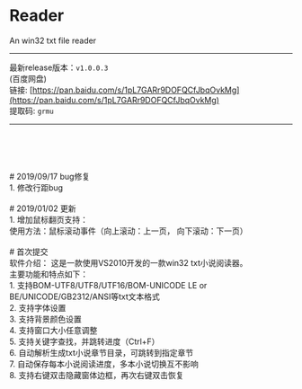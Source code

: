# Reader
An win32 txt file reader

****
最新release版本：`v1.0.0.3`<br/>
(百度网盘)<br/>
链接: [https://pan.baidu.com/s/1pL7GARr9DOFQCfJbqOvkMg](https://pan.baidu.com/s/1pL7GARr9DOFQCfJbqOvkMg)<br/>
提取码: `grmu`
****
<br/>
<br/>
<br/>
<br/>
# 2019/09/17 bug修复<br/>
1. 修改行距bug
<br/>
<br/>
# 2019/01/02 更新<br/>
1. 增加鼠标翻页支持：<br/>
     使用方法：鼠标滚动事件（向上滚动：上一页， 向下滚动：下一页） 
<br/>
<br/> 
# 首次提交<br/>
软件介绍： 这是一款使用VS2010开发的一款win32 txt小说阅读器。<br/>
主要功能和特点如下：<br/>
1. 支持BOM-UTF8/UTF8/UTF16/BOM-UNICODE LE or BE/UNICODE/GB2312/ANSI等txt文本格式<br/>
2. 支持字体设置<br/>
3. 支持背景颜色设置<br/>
4. 支持窗口大小任意调整<br/>
5. 支持关键字查找，并跳转进度（Ctrl+F）<br/>
6. 自动解析生成txt小说章节目录，可跳转到指定章节<br/>
7. 自动保存每本小说阅读进度，多本小说切换互不影响<br/>
8. 支持右键双击隐藏窗体边框，再次右键双击恢复<br/>
<br/>
